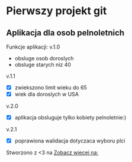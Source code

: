 # Pierwszy projekt git



## Aplikacja dla osob pelnoletnich

Funkcje aplikacji:
v.1.0
- obsluge osob doroslych
- obsluge starych niz 40


v.1.1
- [x] zwiekszono limit wieku do 65
- [x] wiek dla doroslych w USA

v.2.0
- [x] aplikacja obsluguje tylko kobiety pelnoletnie:)

v.2.1
- [x] poprawiona walidacja dotyczaca wyboru plci


Stworzono z <3 na [Zobacz wiecej na:](http://www.wsb.pl)
